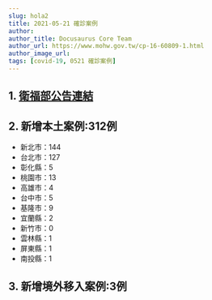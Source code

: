 ```yaml
---
slug: hola2
title: 2021-05-21 確診案例
author: 
author_title: Docusaurus Core Team
author_url: https://www.mohw.gov.tw/cp-16-60809-1.html
author_image_url: 
tags: [covid-19, 0521 確診案例]
---
```


## 1. [衛福部公告連結](https://www.mohw.gov.tw/cp-16-60880-1.html)

## 2. 新增本土案例:312例
* 新北市：144
* 台北市：127
* 彰化縣：5
* 桃園市：13
* 高雄市：4
* 台中市：5
* 基隆市：9
* 宜蘭縣：2
* 新竹市：0
* 雲林縣：1
* 屏東縣：1
* 南投縣：1

## 3. 新增境外移入案例:3例
